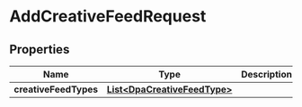 

# AddCreativeFeedRequest


## Properties

Name | Type | Description | Notes
------------ | ------------- | ------------- | -------------
**creativeFeedTypes** | [**List&lt;DpaCreativeFeedType&gt;**](DpaCreativeFeedType.md) |  |  [optional]



